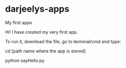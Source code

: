 # darjeelys-apps
My first apps

Hi! I have created my very first app. 

To run it, download the file, go to terminal/cmd and type:

cd [path name where the app is stored]

python sayHello.py
